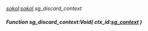 _[sokol](../../modules/sokol/sokol-module.md):[sokol](../../modules/sokol/sokol-module.md).sg\_discard\_context_
##### Function sg\_discard\_context:Void( ctx_id:[sg_context](../../modules/sokol/sokol-sg_context.md) )
